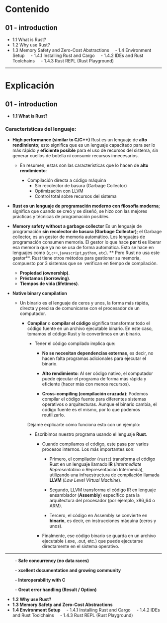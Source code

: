 
# Contenido

## 01 - introduction

- 1.1 What is Rust?
- 1.2 Why use Rust?
- 1.3 Memory Safety and Zero-Cost Abstractions
    - 1.4 Environment Setup
    - 1.4.1 Installing Rust and Cargo
    - 1.4.2 IDEs and Rust Toolchains
    - 1.4.3 Rust REPL (Rust Playground)

---

# Explicación

## 01 - introduction

- **1.1 What is Rust?**

### Características del lenguaje:

- **High performance (similar to C/C++)** Rust es un lenguaje de **alto rendimiento**; esto significa que es un lenguaje capacitado para ser lo más rápido y **eficiente posible** para el uso de recursos del sistema, sin generar cuellos de botella ni consumir recursos innecesarios.

    - En resumen, estas son las características que lo hacen de **alto rendimiento**:

        - Compilación directa a código máquina
            - Sin recolector de basura (Garbage Collector)
            - Optimización con LLVM
            - Control total sobre recursos del sistema
        
- **Rust es un lenguaje de programación moderno con filosofía moderna**; significa que cuando se creó y se diseñó, se hizo con las mejores prácticas y técnicas de programación posibles.

- **Memory safety without a garbage collector** Es un lenguaje de programación **sin recolector de basura (Garbage Collector)**; el Garbage collector, es un gestor de memoria automático. Los lenguajes de programación consumen memoria. El gestor lo que hace **por ti** es liberar esa memoria que ya no se usa de forma automática. Esto se hace en lenguajes como (`c`,`c++`,`javascript`,`python`, `etc`). ** Pero Rust no usa este gestor**. Rust tiene otros métodos para gestionar su memoria, compuesto por 3 sistemas que se  verifican en tiempo de compilación.

    - **Propiedad (ownership)**.
    - **Préstamos (borrowing)**.
    - **Tiempos de vida (lifetimes)**.

- **Native binary compilation**

    - Un binario es el lenguaje de ceros y unos, la forma más rápida, directa y precisa de comunicarse con el procesador de un computador.

        - **Compilar** o **compilar el código** significa transformar todo el código fuente en un archivo ejecutable binario. En este caso, tomamos el código Rust y lo convertimos en un binario.

            - Tener el código compilado implica que:

                - **No se necesitan dependencias externas**, es decir, no hacen falta programas adicionales para ejecutar el binario.

                - **Alto rendimiento**: Al ser código nativo, el computador puede ejecutar el programa de forma más rápida y eficiente (hacer más con menos recursos).

                - **Cross-compiling (compilación cruzada)**: Podemos compilar el código fuente para diferentes sistemas operativos o arquitecturas. Aunque el binario cambia, el código fuente es el mismo, por lo que podemos reutilizarlo.

            Déjame explicarte cómo funciona esto con un ejemplo:

            - Escribimos nuestro programa usando el lenguaje **Rust**.

                - Cuando compilamos el código, este pasa por varios procesos internos. Los más importantes son:

                    - Primero, el compilador (`rustc`) transforma el código Rust en un lenguaje llamado **IR** (*Intermediate Representation* o Representación Intermedia), utilizando una infraestructura de compilación llamada **LLVM** (*Low Level Virtual Machine*).

                    - Segundo, LLVM transforma el código IR en lenguaje ensamblador (**Assembly**) específico para la arquitectura del procesador (por ejemplo, x86_64 o ARM).

                    - Tercero, el código en Assembly se convierte en **binario**, es decir, en instrucciones máquina (ceros y unos).

                - Finalmente, ese código binario se guarda en un archivo ejecutable (.exe, .out, etc.) que puede ejecutarse directamente en el sistema operativo.

---

        - **Safe concurrency (no data races)**

        - **xcellent documentation and growing community**

        - **Interoperability with C**

        - **Great error handling (Result / Option)**

- **1.2 Why use Rust?**
- **1.3 Memory Safety and Zero-Cost Abstractions**
- **1.4 Environment Setup**
    - 1.4.1 Installing Rust and Cargo
    - 1.4.2 IDEs and Rust Toolchains
    - 1.4.3 Rust REPL (Rust Playground)


